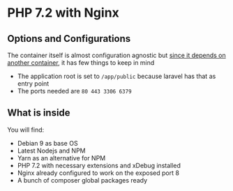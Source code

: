 # PHP 7.2 with Nginx

## Options and Configurations

The container itself is almost configuration agnostic but [since it depends on another container](https://hub.docker.com/r/webdevops/php-nginx/), it has few things to keep in mind

- The application root is set to `/app/public` because laravel has that as entry point
- The ports needed are `80 443 3306 6379`

## What is inside

You will find:

- Debian 9 as base OS
- Latest Nodejs and NPM
- Yarn as an alternative for NPM
- PHP 7.2 with necessary extensions and xDebug installed
- Nginx already configured to work on the exposed port 8
- A bunch of composer global packages ready
